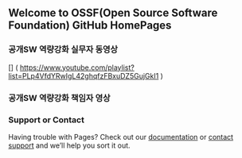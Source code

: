 ## Welcome to OSSF(Open Source Software Foundation) GitHub HomePages


### 공개SW 역량강화 실무자 동영상

[] (
https://www.youtube.com/playlist?list=PLp4VfdYRwIgL42ghqfzFBxuDZ5GujGkI1
)

### 공개SW 역량강화 책임자 영상


### Support or Contact

Having trouble with Pages? Check out our [documentation](https://help.github.com/categories/github-pages-basics/) or [contact support](https://github.com/contact) and we’ll help you sort it out.
